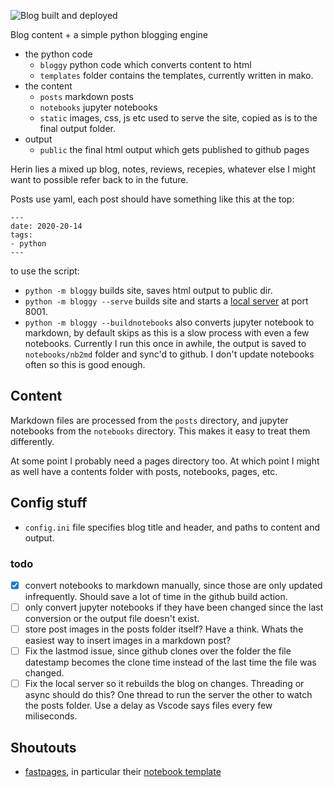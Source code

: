 ![Blog built and deployed](https://github.com/khalido/blog/actions/workflows/build.yml/badge.svg)

Blog content + a simple python blogging engine

- the python code
    - `bloggy` python code which converts content to html
    - `templates` folder contains the templates, currently written in mako.
- the content
    - `posts` markdown posts
    - `notebooks` jupyter notebooks
    - `static` images, css, js etc used to serve the site, copied as is to the final output folder.
- output
    - `public` the final html output which gets published to github pages

Herin lies a mixed up blog, notes, reviews, recepies, whatever else I might want to possible refer back to in the future.

Posts use yaml, each post should have something like this at the top:

```
---
date: 2020-20-14
tags:
- python
---
```

to use the script:

- `python -m bloggy` builds site, saves html output to public dir.
- `python -m bloggy --serve` builds site and starts a [local server](http://localhost:8001/) at port 8001. 
- `python -m bloggy --buildnotebooks` also converts jupyter notebook to markdown, by default skips as this is a slow process with even a few notebooks. Currently I run this once in awhile, the output is saved to `notebooks/nb2md` folder and sync'd to github. I don't update notebooks often so this is good enough. 

## Content

Markdown files are processed from the `posts` directory, and jupyter notebooks from the `notebooks` directory. This makes it easy to treat them differently. 

At some point I probably need a pages directory too. At which point I might as well have a contents folder with posts, notebooks, pages, etc.

## Config stuff

- `config.ini` file specifies blog title and header, and paths to content and output.

### todo

- [x] convert notebooks to markdown manually, since those are only updated infrequently. Should save a lot of time in the github build action.
- [ ] only convert jupyter notebooks if they have been changed since the last conversion or the output file doesn't exist.
- [ ] store post images in the posts folder itself? Have a think. Whats the easiest way to insert images in a markdown post?
- [ ] Fix the lastmod issue, since github clones over the folder the file datestamp becomes the clone time instead of the last time the file was changed.
- [ ] Fix the local server so it rebuilds the blog on changes. Threading or async should do this? One thread to run the server the other to watch the posts folder. Use a delay as Vscode says files every few miliseconds.

## Shoutouts

- [fastpages](https://github.com/fastai/fastpages), in particular their [notebook template](https://github.com/fastai/fastpages/blob/master/_action_files/hide.tpl)